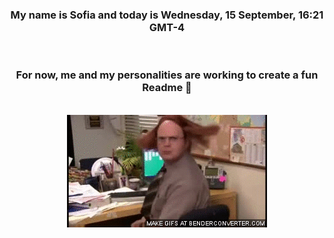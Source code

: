 


<div align="center">
<h3 >My name is Sofia and today is Wednesday, 15 September, 16:21 GMT-4</h3><br>
<h3 >For now, me and my personalities are working to create a fun Readme 👋
</h3><br>
<img src='img/dwight.gif' alt='working...'/>
</div>
